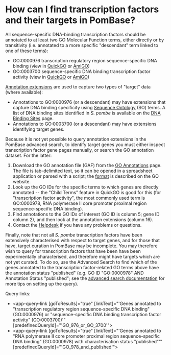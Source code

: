 # How can I find transcription factors and their targets in PomBase?
<!-- pombase_categories: Finding data -->

All sequence-specific DNA-binding transcription factors should be
annotated to at least two GO Molecular Function terms, either directly
or by transitivity (i.e. annotated to a more specific "descendant" term
linked to one of these terms):

-   GO:0000976 transcription regulatory region sequence-specific DNA
    binding (view in
    [QuickGO](http://www.ebi.ac.uk/QuickGO/GTerm?id=GO:0000976) or
    [AmiGO](http://amigo.geneontology.org/amigo/term/GO:0000976))
-   GO:0003700 sequence-specific DNA binding transcription factor
    activity (view in
    [QuickGO](http://www.ebi.ac.uk/QuickGO/GTerm?id=GO:0003700) or
    [AmiGO](http://amigo.geneontology.org/amigo/term/GO:0003700))

[Annotation extensions](/faq/what-annotation-extension) are used
to capture two types of "target" data (where available):

-   Annotations to GO:0000976 (or a descendant) may have extensions that
    capture DNA binding specificity using [Sequence Ontology](http://sequenceontology.org)
    (SO) terms. A list of DNA binding sites identified in *S. pombe* is
    available on the [DNA Binding Sites](/browse-curation/dna-binding-sites) page.
-   Annotations to GO:0003700 (or a descendant) may have extensions
    identifying target genes.

Because it is not yet possible to query annotation extensions in the
PomBase advanced search, to identify target genes you must either
inspect transcription factor gene pages manually, or search the GO
annotation dataset. For the latter:

1.  Download the GO annotation file (GAF) from the [GO Annotations](/downloads/go-annotations) page. The file is
    tab-delimited text, so it can be opened in a spreadsheet application
    or parsed with a script; the
    [format](http://geneontology.org/page/go-annotation-file-format-20) is
    described on the GO website.
2.  Look up the GO IDs for the specific terms to which genes are
    directly annotated -- the "Child Terms" feature in QuickGO is good
    for this (for "transcription factor activity", the most commonly
    used term is GO:0000978, RNA polymerase II core promoter proximal
    region sequence-specific DNA binding).
3.  Find annotations to the GO IDs of interest (GO ID is column 5; gene
    ID column 2), and then look at the annotation extensions (column
    16).
4.  Contact the [Helpdesk](mailto:helpdesk@pombase.org) if you have any
    problems or questions.

Finally, note that not all *S. pombe* transcription factors have been
extensively characterised with respect to target genes, and for those
that have, target curation in PomBase may be incomplete. You may
therefore wish to query for transcription factors that have been have
been experimentally characterised, and therefore might have targets
which are not yet curated. To do so, use the Advanced Search to find
which of the genes annotated to the transcription factor-related GO
terms above have the annotation status "published" (e.g. GO ID
"GO:0000978" AND Annotation Status "published"; see the 
[advanced search documentation](/documentation/advanced-search) for more
tips on setting up the query).

Query links:
-   <app-query-link [goToResults]="true" [linkText]="'Genes annotated to &quot;transcription regulatory region sequence-specific DNA binding&quot; (GO:0000976) or &quot;sequence-specific DNA binding transcription factor activity&quot; (GO:0003700)'" [predefinedQueryId]="'GO_976_or_GO_3700'"></app-query-link>
-   <app-query-link [goToResults]="true" [linkText]="'Genes annotated to &quot;RNA polymerase II core promoter proximal region sequence-specific DNA binding&quot; (GO:0000978) with characterisation status &quot;published&quot;'" [predefinedQueryId]="'GO_978_and_published'"></app-query-link>


